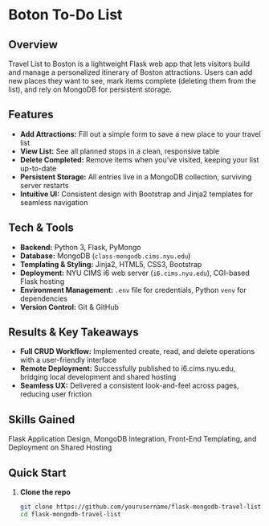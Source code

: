 # Boton To-Do List

## Overview

Travel List to Boston is a lightweight Flask web app that lets visitors build and manage a personalized itinerary of Boston attractions. Users can add new places they want to see, mark items complete (deleting them from the list), and rely on MongoDB for persistent storage.

## Features

- **Add Attractions:** Fill out a simple form to save a new place to your travel list
- **View List:** See all planned stops in a clean, responsive table
- **Delete Completed:** Remove items when you’ve visited, keeping your list up-to-date
- **Persistent Storage:** All entries live in a MongoDB collection, surviving server restarts
- **Intuitive UI:** Consistent design with Bootstrap and Jinja2 templates for seamless navigation

## Tech & Tools

- **Backend:** Python 3, Flask, PyMongo
- **Database:** MongoDB (`class-mongodb.cims.nyu.edu`)
- **Templating & Styling:** Jinja2, HTML5, CSS3, Bootstrap
- **Deployment:** NYU CIMS i6 web server (`i6.cims.nyu.edu`), CGI-based Flask hosting
- **Environment Management:** `.env` file for credentials, Python `venv` for dependencies
- **Version Control:** Git & GitHub

## Results & Key Takeaways

- **Full CRUD Workflow:** Implemented create, read, and delete operations with a user-friendly interface
- **Remote Deployment:** Successfully published to i6.cims.nyu.edu, bridging local development and shared hosting
- **Seamless UX:** Delivered a consistent look-and-feel across pages, reducing user friction


## Skills Gained

Flask Application Design, MongoDB Integration, Front-End Templating, and Deployment on Shared Hosting

## Quick Start

1. **Clone the repo**
   ```bash
   git clone https://github.com/yourusername/flask-mongodb-travel-list.git
   cd flask-mongodb-travel-list
   ```
